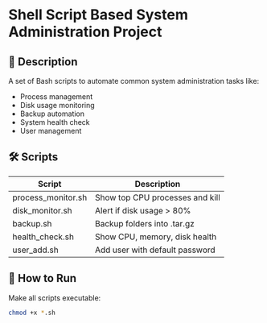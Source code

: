 # Shell Script Based System Administration Project

## 📌 Description
A set of Bash scripts to automate common system administration tasks like:
- Process management
- Disk usage monitoring
- Backup automation
- System health check
- User management

## 🛠 Scripts
| Script              | Description                        |
|---------------------|------------------------------------|
| process_monitor.sh  | Show top CPU processes and kill    |
| disk_monitor.sh     | Alert if disk usage > 80%          |
| backup.sh           | Backup folders into .tar.gz        |
| health_check.sh     | Show CPU, memory, disk health      |
| user_add.sh         | Add user with default password     |

## 🚀 How to Run
Make all scripts executable:
```bash
chmod +x *.sh
